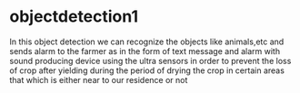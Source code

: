 # objectdetection1
In this object detection we can recognize the objects like animals,etc and sends alarm to the farmer as in the form of text message and alarm with sound producing device using the ultra sensors in order to prevent the loss of crop after yielding during the period of drying the crop in certain areas that which is either near to our residence or not

